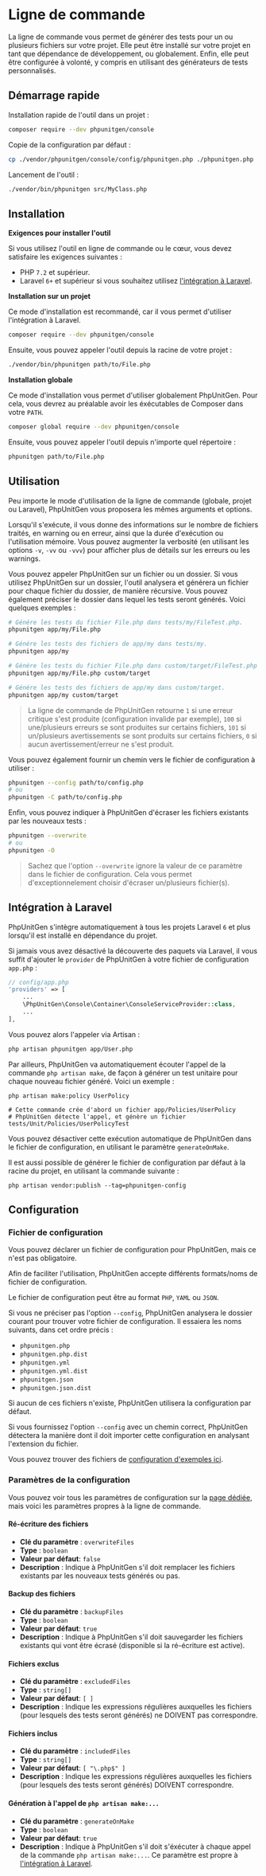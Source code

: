 # Ligne de commande

La ligne de commande vous permet de générer des tests pour un ou plusieurs fichiers
sur votre projet. Elle peut être installé sur votre projet en tant que dépendance
de développement, ou globalement. Enfin, elle peut être configurée à volonté, y compris
en utilisant des générateurs de tests personnalisés.

## Démarrage rapide

Installation rapide de l'outil dans un projet :

```bash
composer require --dev phpunitgen/console
```

Copie de la configuration par défaut :

```bash
cp ./vendor/phpunitgen/console/config/phpunitgen.php ./phpunitgen.php
```

Lancement de l'outil :

```bash
./vendor/bin/phpunitgen src/MyClass.php
```

## Installation

**Exigences pour installer l'outil**

Si vous utilisez l'outil en ligne de commande ou le cœur, vous devez satisfaire
les exigences suivantes :

- PHP `7.2` et supérieur.
- Laravel `6+` et supérieur si vous souhaitez utilisez
[l'intégration à Laravel](/fr/command-line.md#intégration-à-laravel).

**Installation sur un projet**

Ce mode d'installation est recommandé, car il vous permet d'utiliser
l'intégration à Laravel.

```bash
composer require --dev phpunitgen/console
```

Ensuite, vous pouvez appeler l'outil depuis la racine de votre projet :

```bash
./vendor/bin/phpunitgen path/to/File.php
```

**Installation globale**

Ce mode d'installation vous permet d'utiliser globalement PhpUnitGen.
Pour cela, vous devrez au préalable avoir les éxécutables de Composer dans votre `PATH`.

```bash
composer global require --dev phpunitgen/console
```

Ensuite, vous pouvez appeler l'outil depuis n'importe quel répertoire :

```bash
phpunitgen path/to/File.php
```

## Utilisation

Peu importe le mode d'utilisation de la ligne de commande (globale, projet ou Laravel), PhpUnitGen
vous proposera les mêmes arguments et options.

Lorsqu'il s'exécute, il vous donne des informations sur le nombre de fichiers traités, en warning
ou en erreur, ainsi que la durée d'exécution ou l'utilisation mémoire.
Vous pouvez augmenter la verbosité (en utilisant les options `-v`, `-vv` ou `-vvv`) pour afficher
plus de détails sur les erreurs ou les warnings.

Vous pouvez appeler PhpUnitGen sur un fichier ou un dossier. Si vous utilisez PhpUnitGen
sur un dossier, l'outil analysera et générera un fichier pour chaque fichier du dossier,
de manière récursive. Vous pouvez également préciser le dossier dans lequel
les tests seront générés. Voici quelques exemples :

```bash
# Génére les tests du fichier File.php dans tests/my/FileTest.php.
phpunitgen app/my/File.php

# Génére les tests des fichiers de app/my dans tests/my.
phpunitgen app/my

# Génére les tests du fichier File.php dans custom/target/FileTest.php
phpunitgen app/my/File.php custom/target

# Génére les tests des fichiers de app/my dans custom/target.
phpunitgen app/my custom/target
```

> La ligne de commande de PhpUnitGen retourne `1` si une erreur critique s'est produite
> (configuration invalide par exemple), `100` si une/plusieurs erreurs se sont produites sur
> certains fichiers, `101` si un/plusieurs avertissements se sont produits sur
> certains fichiers, `0` si aucun avertissement/erreur ne s'est produit.

Vous pouvez également fournir un chemin vers le fichier de configuration à utiliser :

```bash
phpunitgen --config path/to/config.php
# ou
phpunitgen -C path/to/config.php
```

Enfin, vous pouvez indiquer à PhpUnitGen d'écraser les fichiers existants par les nouveaux tests :

```bash
phpunitgen --overwrite
# ou
phpunitgen -O
```

> Sachez que l'option `--overwrite` ignore la valeur de ce paramètre dans le fichier de configuration.
> Cela vous permet d'exceptionnelement choisir d'écraser un/plusieurs fichier(s).

## Intégration à Laravel

PhpUnitGen s'intègre automatiquement à tous les projets Laravel `6` et plus lorsqu'il est installé
en dépendance du projet.

Si jamais vous avez désactivé la découverte des paquets via Laravel, il vous suffit d'ajouter le
`provider` de PhpUnitGen à votre fichier de configuration `app.php` :

```php
// config/app.php
'providers' => [
    ...
    \PhpUnitGen\Console\Container\ConsoleServiceProvider::class,
    ...
],
```

Vous pouvez alors l'appeler via Artisan :

```bash
php artisan phpunitgen app/User.php
```

Par ailleurs, PhpUnitGen va automatiquement écouter l'appel de la commande `php artisan make`, de
façon à générer un test unitaire pour chaque nouveau fichier généré. Voici un exemple :

```
php artisan make:policy UserPolicy

# Cette commande crée d'abord un fichier app/Policies/UserPolicy
# PhpUnitGen détecte l'appel, et génère un fichier tests/Unit/Policies/UserPolicyTest
```

Vous pouvez désactiver cette exécution automatique de PhpUnitGen dans le fichier de configuration,
en utilisant le paramètre `generateOnMake`.

Il est aussi possible de générer le fichier de configuration par défaut à la racine du projet,
en utilisant la commande suivante :

```
php artisan vendor:publish --tag=phpunitgen-config
```

## Configuration

### Fichier de configuration

Vous pouvez déclarer un fichier de configuration pour PhpUnitGen, mais ce n'est pas obligatoire.

Afin de faciliter l'utilisation, PhpUnitGen accepte différents formats/noms de fichier de
configuration.

Le fichier de configuration peut être au format `PHP`, `YAML` ou `JSON`.

Si vous ne préciser pas l'option `--config`, PhpUnitGen analysera le dossier courant pour
trouver votre fichier de configuration. Il essaiera les noms suivants, dans cet ordre précis :

- `phpunitgen.php`
- `phpunitgen.php.dist`
- `phpunitgen.yml`
- `phpunitgen.yml.dist`
- `phpunitgen.json`
- `phpunitgen.json.dist`

Si aucun de ces fichiers n'existe, PhpUnitGen utilisera la configuration par défaut.

Si vous fournissez l'option `--config` avec un chemin correct, PhpUnitGen détectera
la manière dont il doit importer cette configuration en analysant l'extension du fichier.

Vous pouvez trouver des fichiers de [configuration d'exemples
ici](https://github.com/paul-thebaud/phpunitgen-console/tree/master/config).

### Paramètres de la configuration

Vous pouvez voir tous les paramètres de configuration sur la [page dédiée](/fr/configuration.md),
mais voici les paramètres propres à la ligne de commande.

#### Ré-écriture des fichiers

* **Clé du paramètre** : `overwriteFiles`
* **Type** : `boolean`
* **Valeur par défaut**: `false`
* **Description** : Indique à PhpUnitGen s'il doit remplacer les fichiers existants par
les nouveaux tests générés ou pas.

#### Backup des fichiers

* **Clé du paramètre** : `backupFiles`
* **Type** : `boolean`
* **Valeur par défaut**: `true`
* **Description** : Indique à PhpUnitGen s'il doit sauvegarder les fichiers existants qui vont
être écrasé (disponible si la ré-écriture est active).

#### Fichiers exclus

* **Clé du paramètre** : `excludedFiles`
* **Type** : `string[]`
* **Valeur par défaut**: `[ ]`
* **Description** : Indique les expressions régulières auxquelles les fichiers (pour lesquels des tests
seront générés) ne DOIVENT pas correspondre.

#### Fichiers inclus

* **Clé du paramètre** : `includedFiles`
* **Type** : `string[]`
* **Valeur par défaut**: `[ "\.php$" ]`
* **Description** : Indique les expressions régulières auxquelles les fichiers (pour lesquels des tests
seront générés) DOIVENT correspondre.

#### Génération à l'appel de `php artisan make:...`

* **Clé du paramètre** : `generateOnMake`
* **Type** : `boolean`
* **Valeur par défaut**: `true`
* **Description** : Indique à PhpUnitGen s'il doit s'éxécuter à chaque appel de la commande
`php artisan make:...`. Ce paramètre est propre à [l'intégration à Laravel](/fr/command-line.md#intégration-à-laravel).

